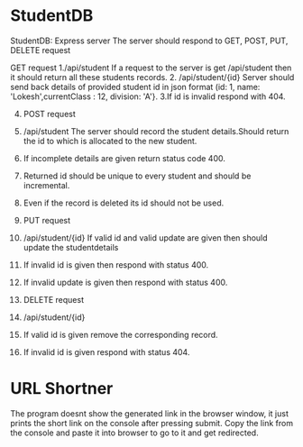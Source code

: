 # StudentDB

StudentDB: Express server 
The server should respond to GET, POST, PUT, DELETE request

GET request
1./api/student
If a request to the server is get /api/student then it should return all these students records.
2. /api/student/{id}
Server should send back details of provided student id in json format (id: 1, name: 'Lokesh',currentClass : 12, division: 'A'}.
3.If id is invalid respond with 404.

4. POST request
1. /api/student
 The server should record the student details.Should return the id to which is allocated to the new student. 
2. If incomplete details are given return status code 400.
3. Returned id should be unique to every student and should be incremental.
4. Even if the record is deleted its id should not be used.

5. PUT request
1. /api/student/{id}
 If valid id and valid update are given then should update the studentdetails
2. If invalid id is given then respond with status 400.
3. If invalid update is given then respond with status 400.

6. DELETE request
1. /api/student/{id}
1. If valid id is given remove the corresponding record.
2. If invalid id is given respond with status 404.

# URL Shortner
The program doesnt show the generated link in the browser window, it just prints the short link on the console after pressing submit. Copy the link from the console and paste it into browser to go to it and get redirected.
